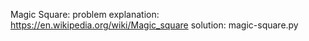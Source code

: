 Magic Square:
  problem explanation: https://en.wikipedia.org/wiki/Magic_square
  solution: magic-square.py
